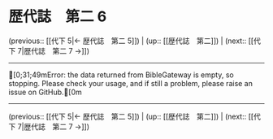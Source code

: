 # 歴代誌　第二 6

(previous:: [[代下 5|← 歴代誌　第二 5]]) | (up:: [[歴代誌　第二]]) | (next:: [[代下 7|歴代誌　第二 7 →]])

***
[0;31;49mError: the data returned from BibleGateway is empty, so stopping. Please check your usage, and if still a problem, please raise an issue on GitHub.[0m

***

(previous:: [[代下 5|← 歴代誌　第二 5]]) | (up:: [[歴代誌　第二]]) | (next:: [[代下 7|歴代誌　第二 7 →]])
